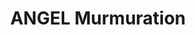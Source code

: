 ---
hackday: 09-cardiff
links:
  website: http://www.complexcarewales.org
summary: How to capture intuitive clinical decisions in real time in a way that doesn't
  interfere with the (sophisticated but delicate) cognitive process. The decisions
  are influenced by 5 underlying factors, or signifiers, that all clinicians use instinctively.
  The 5 signifiers sit on simple scale of 1 simple to 5 chaotic. The scores are added
  to create a total from 5 to 25, but more importantly the numbers create a pattern
  that matches the original intuition. This can be captured over time to show change,
  monitor safety, trigger communications, measure demand and demonstrate individual
  and collective patient outcomes.
team:
- '@complexwales'
- '@betabetic'
- '@warrenof'
- '@jasjitkauratwal'
- '@kobb'
- '@digitalst'
title: ANGEL Murmuration
---